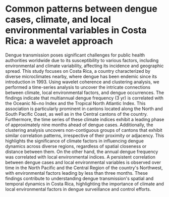 # Common patterns between dengue cases, climate, and local environmental variables in Costa Rica: a wavelet approach

Dengue transmission poses significant challenges for public health authorities worldwide due to its susceptibility to various factors, including environmental and climate variability, affecting its incidence and geographic spread. This study focuses on Costa Rica, a country characterized by diverse microclimates nearby, where dengue has been endemic since its introduction in 1993. Using wavelet coherence and clustering analysis, we performed a time-series analysis to uncover the intricate connections between climate, local environmental factors, and dengue occurrences. The findings indicate that multiannual dengue frequency (3 yr) is correlated with the Oceanic Ni\~no Index and the Tropical North Atlantic Index. This association is particularly prominent in cantons located along the North and South Pacific Coast, as well as in the Central cantons of the country. Furthermore, the time series of these climate indices exhibit a leading phase of approximately nine months ahead of dengue cases. Additionally, the clustering analysis uncovers non-contiguous groups of cantons that exhibit similar correlation patterns, irrespective of their proximity or adjacency. This highlights the significance of climate factors in influencing dengue dynamics across diverse regions, regardless of spatial closeness or distance between them. On the other hand, the annual dengue frequency was correlated with local environmental indices. A persistent correlation between dengue cases and local environmental variables is observed over time in the North Pacific and the Central Region of the country's Northwest, with environmental factors leading by less than three months. These findings contribute to understanding dengue transmission's spatial and temporal dynamics in Costa Rica, highlighting the importance of climate and local environmental factors in dengue surveillance and control efforts.



